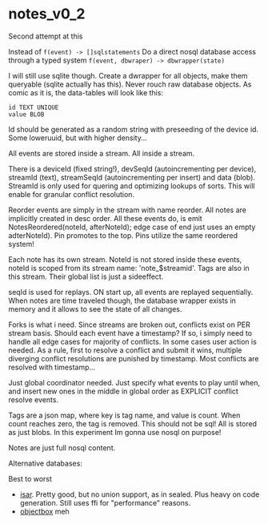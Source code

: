 # notes_v0_2

Second attempt at this

Instead of
`f(event) -> []sqlstatements`
Do a direct nosql database access through a typed system
`f(event, dbwraper) -> dbwrapper(state)`

I will still use sqlite though. Create a dwrapper for all objects, make them queryable (sqlite actually has this). Never rouch raw database objects. As comic as it is, the data-tables will look like this:
```
id TEXT UNIQUE
value BLOB
```
Id should be generated as a random string with preseeding of the device id. Some loweruuid, but with higher density...

All events are stored inside a stream. All inside a stream.


There is a deviceId (fixed string!), devSeqId (autoincrementing per device), streamId (text), streamSeqId (autoincrementing per insert) and data (blob).
StreamId is only used for quering and optimizing lookups of sorts. This will enable for granular conflict resolution.

Reorder events are simply in the stream with name reorder. All notes are implicitly created in desc order. All these events do, is emit NotesReordered(noteId, afterNoteId); edge case of end just uses an empty adterNoteId). Pin promotes to the top. Pins utilize the same reordered system!

Each note has its own stream. NoteId is not stored inside these events, noteId is scoped from its stream name: 'note_$streamid'. Tags are also in this stream. Their global list is just a sideeffect.

seqId is used for replays. ON start up, all events are replayed sequentially. When notes are time traveled though, the database wrapper exists in memory and it allows to see the state of all changes.

Forks is what i need. Since streams are broken out, conflicts exist on PER stream basis. Should each event have a timestamp? If so, i simply need to handle all edge cases for majority of conflicts. In some cases user action is needed. As a rule, first to resolve a conflict and submit it wins, multiple diverging conflict resolutions are punished by timestamp. Most conflicts are resolved with timestamp...

Just global coordinator needed. Just specify what events to play until when, and insert new ones in the middle in global order as EXPLICIT conflict resolve events.

Tags are a json map, where key is tag name, and value is count. When count reaches zero, the tag is removed. This should not be sql! All is stored as just blobs. In this experiment Im gonna use nosql on purpose!

Notes are just full nosql content.

Alternative databases:

Best to worst
- [isar](https://pub.dev/packages/isar). Pretty good, but no union support, as in sealed. Plus heavy on code generation. Still uses ffi for "performance" reasons.
- [objectbox](https://pub.dev/packages/objectbox) meh
